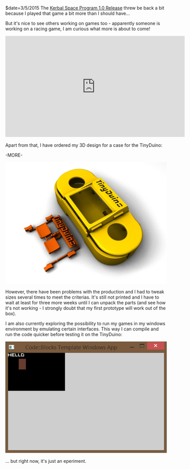 $date=3/5/2015
The [Kerbal Space Program 1.0 Release](https://kerbalspaceprogram.com/en/) threw be back a bit because
I played that game a bit more than I should have...

But it's nice to see others working on games too - apparently someone is working on a racing game, I am curious 
what more is about to come!

<iframe width="560" height="315" src="https://www.youtube.com/embed/GYmHtBGt6fU" frameborder="0" allowfullscreen></iframe>

Apart from that, I have ordered my 3D design for a case for the TinyDuino:

-MORE-

<img class="center" src="/inc/posts/ordereditems.jpg" />

However, there have been problems with the production and I had to tweak sizes 
several times to meet the criterias. It's still not printed and I have to wait
at least for three more weeks until I can unpack the parts (and see how it's not
working - I strongly doubt that my first prototype will work out of the box).

I am also currently exploring the possibility to run my games in my windows 
environment by emulating certain interfaces. This way I can compile and run the
code quicker before testing it on the TinyDuino:

<img class="center" src="/inc/posts/emulator-001.png" />

... but right now, it's just an eperiment.